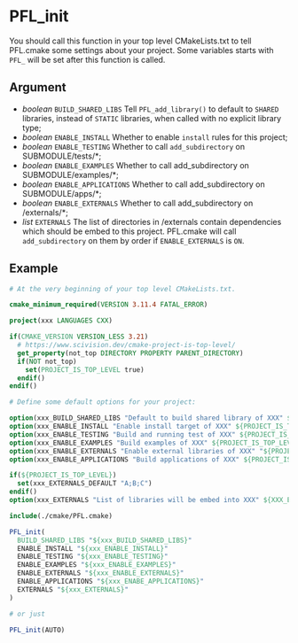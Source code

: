 # PFL_init

You should call this function in your top level CMakeLists.txt to
tell PFL.cmake some settings about your project.
Some variables starts with `PFL_` will be set after this function is called.

## Argument

- *boolean* `BUILD_SHARED_LIBS`
  Tell `PFL_add_library()` to default to `SHARED` libraries,
  instead of `STATIC` libraries, when called with no explicit library type;
- *boolean* `ENABLE_INSTALL`
  Whether to enable `install` rules for this project;
- *boolean* `ENABLE_TESTING`
  Whether to call `add_subdirectory` on SUBMODULE/tests/*;
- *boolean* `ENABLE_EXAMPLES`
  Whether to call add_subdirectory on SUBMODULE/examples/*;
- *boolean* `ENABLE_APPLICATIONS`
  Whether to call add_subdirectory on SUBMODULE/apps/*;
- *boolean* `ENABLE_EXTERNALS`
  Whether to call add_subdirectory on /externals/*;
- *list* `EXTERNALS`
  The list of directories in /externals contain dependencies
  which should be embed to this project.
  PFL.cmake will call `add_subdirectory` on them by order
  if `ENABLE_EXTERNALS` is `ON`.

## Example

```cmake
# At the very beginning of your top level CMakeLists.txt.

cmake_minimum_required(VERSION 3.11.4 FATAL_ERROR)

project(xxx LANGUAGES CXX)

if(CMAKE_VERSION VERSION_LESS 3.21)
  # https://www.scivision.dev/cmake-project-is-top-level/
  get_property(not_top DIRECTORY PROPERTY PARENT_DIRECTORY)
  if(NOT not_top)
    set(PROJECT_IS_TOP_LEVEL true)
  endif()
endif()

# Define some default options for your project:

option(xxx_BUILD_SHARED_LIBS "Default to build shared library of XXX" ${PROJECT_IS_TOP_LEVEL})
option(xxx_ENABLE_INSTALL "Enable install target of XXX" ${PROJECT_IS_TOP_LEVEL})
option(xxx_ENABLE_TESTING "Build and running test of XXX" ${PROJECT_IS_TOP_LEVEL})
option(xxx_ENABLE_EXAMPLES "Build examples of XXX" ${PROJECT_IS_TOP_LEVEL})
option(xxx_ENABLE_EXTERNALS "Enable external libraries of XXX" "${PROJECT_IS_TOP_LEVEL}")
option(xxx_ENABLE_APPLICATIONS "Build applications of XXX" ${PROJECT_IS_TOP_LEVEL})

if(${PROJECT_IS_TOP_LEVEL})
  set(xxx_EXTERNALS_DEFAULT "A;B;C")
endif()
option(xxx_EXTERNALS "List of libraries will be embed into XXX" ${XXX_EXTERNALS_DEFAULT})

include(./cmake/PFL.cmake)

PFL_init(
  BUILD_SHARED_LIBS "${xxx_BUILD_SHARED_LIBS}"
  ENABLE_INSTALL "${xxx_ENABLE_INSTALL}"
  ENABLE_TESTING "${xxx_ENABLE_TESTING}"
  ENABLE_EXAMPLES "${xxx_ENABLE_EXAMPLES}"
  ENABLE_EXTERNALS "${xxx_ENABLE_EXTERNALS}"
  ENABLE_APPLICATIONS "${xxx_ENABE_APPLICATIONS}"
  EXTERNALS "${xxx_EXTERNALS}"
)

# or just

PFL_init(AUTO)

```
